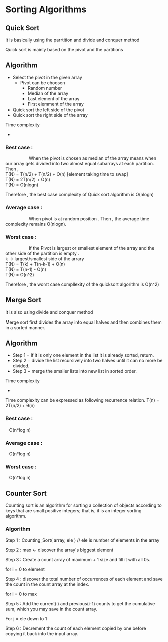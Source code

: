 # Sorting Algorithms

## Quick Sort

It is basically using the parrtition and divide and conquer method

Quick sort is mainly based on the pivot and the partitions

## Algorithm

- Select the pivot in the given array
  - Pivot can be choosen
    - Random number
    - Median of the array
    - Last element of the array
    - First elemment of the array
- Quick sort the left side of the pivot
- Quick sort the right side of the array

Time complexity

-

### Best case : <br>

&nbsp;&nbsp;&nbsp;&nbsp;&nbsp;&nbsp;&nbsp;&nbsp;&nbsp;&nbsp;&nbsp;&nbsp;&nbsp;&nbsp;&nbsp;&nbsp;&nbsp;&nbsp; When the pivot is chosen as median of the array means when our array gets divided into two almost equal subarrays at each partition.
Then , <br>T(N) = T(n/2) + T(n/2) + O(n) [element taking time to swap]<br>
T(N) = 2T(n/2) + O(n) <br>
T(N) = O(nlogn)

Therefore , the best case complexity of Quick sort algorithm is O(nlogn)

### Average case : <br>

&nbsp;&nbsp;&nbsp;&nbsp;&nbsp;&nbsp;&nbsp;&nbsp;&nbsp;&nbsp;&nbsp;&nbsp;&nbsp;&nbsp;&nbsp;&nbsp;&nbsp;&nbsp;
When pivot is at random position . Then ,
the average time complexity remains O(nlogn).

### Worst case : <br>

&nbsp;&nbsp;&nbsp;&nbsp;&nbsp;&nbsp;&nbsp;&nbsp;&nbsp;&nbsp;&nbsp;&nbsp;&nbsp;&nbsp;&nbsp;&nbsp;&nbsp;&nbsp;
If the Pivot is largest or smallest element of the array and the other side of the partition is empty . <br>
k -> largest/smallest side of the arrary <br>
T(N) = T(k) + T(n-k-1) + O(n) <br>
T(N) = T(n-1) - O(n) <br>
T(N) = O(n^2)

Therefore , the worst case compllexity of the quicksort algorithm is O(n^2)

## Merge Sort

It is also using divide and conquer method

Merge sort first divides the array into equal halves and then combines them in a sorted manner.

## Algorithm

- Step 1 − If it is only one element in the list it is already sorted, return.
- Step 2 − divide the list recursively into two halves until it can no more be divided.
- Step 3 − merge the smaller lists into new list in sorted order.

Time complexity

-

Time complexity can be expressed as following recurrence relation.
T(n) = 2T(n/2) + θ(n)

### Best case : <br>

&nbsp;&nbsp;&nbsp;O(n\*log n)

### Average case : <br>

&nbsp;&nbsp;&nbsp;O(n\*log n)

### Worst case : <br>

&nbsp;&nbsp;&nbsp;O(n\*log n)

## Counter Sort

Counting sort is an algorithm for sorting a collection of objects according to keys that are small positive integers; that is, it is an integer sorting algorithm.


### Algorithm

Step 1 : Counting_Sort( array, ele ) // ele is number of elements in the array

Step 2 : max <- discover the array's biggest element

Step 3 : Create a count array of maximum + 1 size and fill it with all 0s.

for i = 0 to element

Step 4 : discover the total number of occurrences of each element and save the count in the count array at the index.

for i = 0 to max

Step 5 : Add the current(i) and previous(i-1) counts to get the cumulative sum, which you may save in the count array.

For j = ele down to 1

Step 6 : Decrement the count of each element copied by one before copying it back into the input array.
